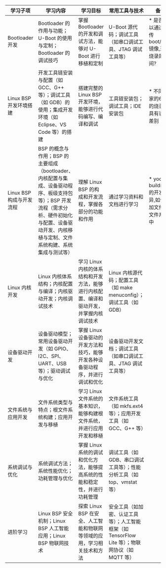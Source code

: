 | 学习子项              | 学习内容                                                                                                          | 学习目标                                             | 常用工具与技术                                                     |备注 |
| ----------------- | ------------------------------------------------------------------------------------------------------------- | ------------------------------------------------ | ----------------------------------------------------------- | ----------------------------------------------------------- | 
| Bootloader 开发     | Bootloader 的作用与功能；U-Boot 的使用与定制；Bootloader 的调试技巧                                                              | 掌握 Bootloader 的开发和调试方法，能够对 U-Boot 进行移植和定制        | U-Boot 源代码；调试工具（如串口调试工具、JTAG 调试工具等）                         |* 是否可以通过tftp传boot/dtbo镜像,避免烧录的时间? |
| Linux BSP 开发环境搭建  | 开发工具链安装与配置（如 GCC、G++ 等）；调试工具（如 GDB）的使用；集成开发环境（如 Eclipse、VS Code 等）的搭建                                         | 搭建完整的 Linux BSP 开发环境，能够进行代码编写、编译和调试              | 工具链安装包；调试工具；IDE 安装包                                         | * 不同厂家的6ull的烧录工具有说明差别 |
| Linux BSP 构成与开发流程 | BSP 的概念与作用；BSP 的主要组成（bootloader、内核配置与集成、设备驱动程序、板级支持包等）；BSP 开发流程（需求分析、硬件初始化与配置、设备驱动开发、内核移植与定制、文件系统构建、系统集成与测试等） | 理解 Linux BSP 的构成和开发流程，掌握各部分的功能和作用                | 通过学习资料和文档进行学习                                       | * yocto和buildroot的开发差异,如何增加文件到文件系统中 |
| Linux 内核开发        | Linux 内核体系结构；内核配置与编译；内核驱动开发；内核调试技术                                                                            | 学习 Linux 内核的体系结构和开发方法，能够进行内核配置、编译和驱动开发，并掌握内核调试技术 | Linux 内核源代码；配置工具（如 make menuconfig）；调试工具（如 GDB）             | |
| 设备驱动开发            | 设备驱动模型；常用设备驱动开发（如 GPIO、I2C、SPI、UART、USB 等）；驱动调试与优化                                                            | 掌握 Linux 设备驱动的开发方法和技巧，能够开发各种设备驱动程序，并进行调试和优化      | 设备驱动开发文档；调试工具（如串口调试工具、JTAG 调试工具等）                           | |
| 文件系统与应用开发         | 文件系统类型与特点；根文件系统构建；应用开发与移植                                                                                     | 学习 Linux 文件系统的基本知识，能够构建根文件系统，并进行应用开发和移植          | 文件系统工具（如 mkfs.ext4 等）；应用开发工具（如 GCC、G++ 等）                   | |
| 系统调试与优化           | 系统调试方法；系统性能优化；功耗管理与优化                                                                                         | 掌握 Linux 系统的调试和优化方法，能够提高系统的性能和稳定性，并进行功耗管理        | 调试工具（如 GDB、串口调试工具等）；性能分析工具（如 top、vmstat 等）                  | |
| 进阶学习              | Linux BSP 安全机制；Linux BSP 人工智能应用；Linux BSP 物联网技术                                                               | 探索 Linux BSP 在安全、人工智能和物联网等领域的应用，学习相关技术和方法        | 安全工具（如加密、认证工具等）；人工智能框架（如 TensorFlow Lite 等）；物联网协议（如 MQTT 等） | |

